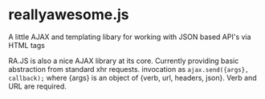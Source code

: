 reallyawesome.js
================

A little AJAX and templating libary for working with JSON based API's via HTML tags

RA.JS is also a nice AJAX library at its core. Currently providing basic abstraction from standard xhr requests. invocation as `ajax.send({args}, callback);` where {args} is an object of {verb, url, headers, json}. Verb and URL are required.


